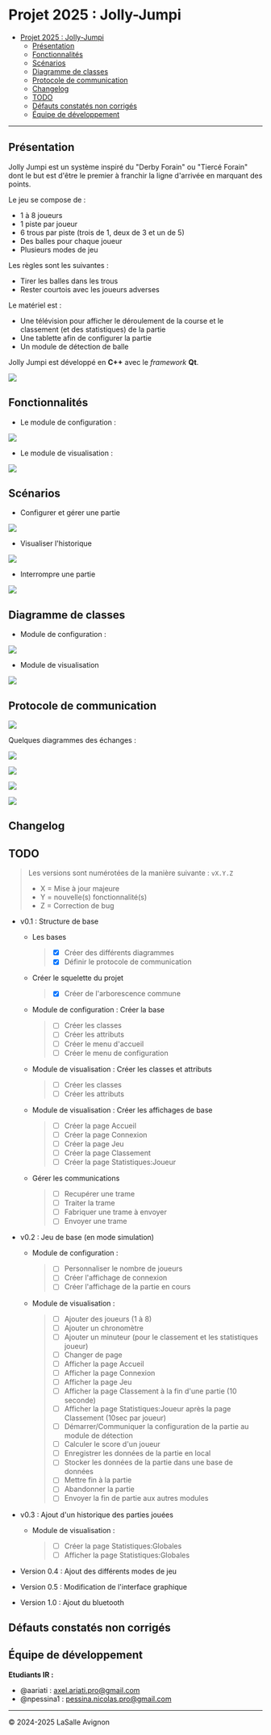 # Projet 2025 : Jolly-Jumpi

- [Projet 2025 : Jolly-Jumpi](#projet-2025--jolly-jumpi)
  - [Présentation](#présentation)
  - [Fonctionnalités](#fonctionnalités)
  - [Scénarios](#scénarios)
  - [Diagramme de classes](#diagramme-de-classes)
  - [Protocole de communication](#protocole-de-communication)
  - [Changelog](#changelog)
  - [TODO](#todo)
  - [Défauts constatés non corrigés](#défauts-constatés-non-corrigés)
  - [Équipe de développement](#équipe-de-développement)

---

## Présentation

Jolly Jumpi est un système inspiré du "Derby Forain" ou "Tiercé Forain" dont le but est d'être le premier à franchir la ligne d'arrivée en marquant des points.

Le jeu se compose de :

- 1 à 8 joueurs
- 1 piste par joueur
- 6 trous par piste (trois de 1, deux de 3 et un de 5)
- Des balles pour chaque joueur
- Plusieurs modes de jeu

Les règles sont les suivantes :

- Tirer les balles dans les trous
- Rester courtois avec les joueurs adverses

Le matériel est :

- Une télévision pour afficher le déroulement de la course et le classement (et des statistiques) de la partie
- Une tablette afin de configurer la partie
- Un module de détection de balle

Jolly Jumpi est développé en **C++** avec le _framework_ **Qt**.

![](./images/Readme/compositionSysteme.webp)

## Fonctionnalités

- Le module de configuration :

![](./images/Readme/DiagrammeCasUtilisation-moduleConfiguration.webp)

- Le module de visualisation :

![](./images/Readme/DiagrammeCasUtilisation-moduleVisualisation.webp)

## Scénarios

- Configurer et gérer une partie

![](./images/Readme/DiagrammeDeSequence-GestionPartie.webp)

- Visualiser l'historique

![](./images/Readme/DiagrammeDeSequence-Statistiques.webp)

- Interrompre une partie

![](./images/Readme/DiagrammeDeSequence-InterromprePartie.webp)

## Diagramme de classes

- Module de configuration :

![](./images/Readme/DiagrammeDeClasse-moduleConfiguration.webp)

- Module de visualisation

![](./images/Readme/DiagrammeDeClasse-moduleVisualisation.webp)

## Protocole de communication

![](./images/Readme/ProtocolCommunication.webp)

Quelques diagrammes des échanges :

![](./images/Readme/DiagrammeDesEchanges-Configuration.webp)

![](./images/Readme/DiagrammeDesEchanges-GestionPartie.webp)

![](./images/Readme/DiagrammeDesEchanges-AfficherStat.webp)

![](./images/Readme/DiagrammeDesEchanges-InterromprePartie.webp)

## Changelog

## TODO

> Les versions sont numérotées de la manière suivante : `vX.Y.Z`
>
> - X = Mise à jour majeure
> - Y = nouvelle(s) fonctionnalité(s)
> - Z = Correction de bug

- v0.1 : Structure de base

  - Les bases

    > - [X] Créer des différents diagrammes
    > - [X] Définir le protocole de communication

  - Créer le squelette du projet

    > - [X] Créer de l'arborescence commune

  - Module de configuration : Créer la base

    > - [ ] Créer les classes
    > - [ ] Créer les attributs
    > - [ ] Créer le menu d'accueil
    > - [ ] Créer le menu de configuration

  - Module de visualisation : Créer les classes et attributs

    > - [ ] Créer les classes
    > - [ ] Créer les attributs

  - Module de visualisation : Créer les affichages de base

    > - [ ] Créer la page Accueil
    > - [ ] Créer la page Connexion
    > - [ ] Créer la page Jeu
    > - [ ] Créer la page Classement
    > - [ ] Créer la page Statistiques:Joueur
  
  - Gérer les communications

    > - [ ] Recupérer une trame
    > - [ ] Traiter la trame
    > - [ ] Fabriquer une trame à envoyer
    > - [ ] Envoyer une trame

- v0.2 : Jeu de base (en mode simulation)
  
  - Module de configuration :
  
    > - [ ] Personnaliser le nombre de joueurs
    > - [ ] Créer l'affichage de connexion
    > - [ ] Créer l'affichage de la partie en cours

  - Module de visualisation : 

    > - [ ] Ajouter des joueurs (1 à 8)
    > - [ ] Ajouter un chronomètre
    > - [ ] Ajouter un minuteur (pour le classement et les statistiques joueur)
    > - [ ] Changer de page
    > - [ ] Afficher la page Accueil
    > - [ ] Afficher la page Connexion
    > - [ ] Afficher la page Jeu
    > - [ ] Afficher la page Classement à la fin d'une partie (10 seconde)
    > - [ ] Afficher la page Statistiques:Joueur après la page Classement (10sec par joueur)
    > - [ ] Démarrer/Communiquer la configuration de la partie au module de détection
    > - [ ] Calculer le score d'un joueur
    > - [ ] Enregistrer les données de la partie en local
    > - [ ] Stocker les données de la partie dans une base de données
    > - [ ] Mettre fin à la partie
    > - [ ] Abandonner la partie
    > - [ ] Envoyer la fin de partie aux autres modules

- v0.3 : Ajout d'un historique des parties jouées

  - Module de visualisation : 

    > - [ ] Créer la page Statistiques:Globales
    > - [ ] Afficher la page Statistiques:Globales

- Version 0.4 : Ajout des différents modes de jeu

- Version 0.5 : Modification de l'interface graphique

- Version 1.0 : Ajout du bluetooth

## Défauts constatés non corrigés

## Équipe de développement

**Etudiants IR :**

- @aariati : axel.ariati.pro@gmail.com
- @npessina1 : pessina.nicolas.pro@gmail.com

---
&copy; 2024-2025 LaSalle Avignon
